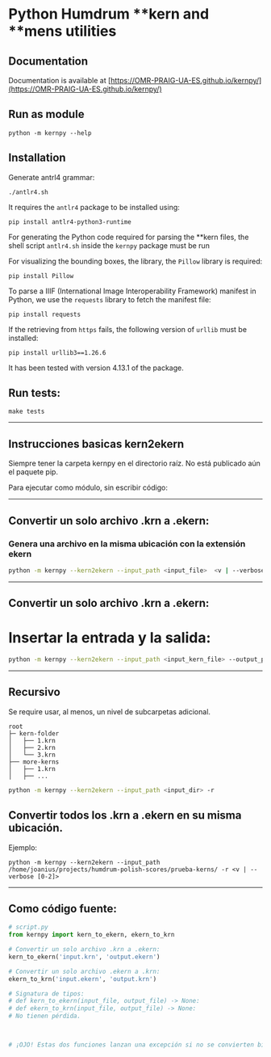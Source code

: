 # Python Humdrum **kern and **mens utilities

## Documentation
Documentation is available at [https://OMR-PRAIG-UA-ES.github.io/kernpy/](https://OMR-PRAIG-UA-ES.github.io/kernpy/)

## Run as module
```shell
python -m kernpy --help
```


## Installation

Generate antrl4 grammar:
```shell
./antlr4.sh
```


It requires the `antlr4` package to be installed using:
```shell
pip install antlr4-python3-runtime
```

For generating the Python code required for parsing the **kern files, the shell script `antlr4.sh` inside the `kernpy` package must be run

For visualizing the bounding boxes, the library, the `Pillow` library is required:
```shell
pip install Pillow
```

To parse a IIIF (International Image Interoperability Framework) manifest in Python, we use the `requests` library to fetch the manifest file:
```shell
pip install requests
```
If the retrieving from `https` fails, the following version of `urllib` must be installed:
```shell
pip install urllib3==1.26.6
```

It has been tested with version 4.13.1 of the package.


## Run tests:
```shell
make tests
```


****************************************************************************************

## Instrucciones basicas kern2ekern
Siempre tener la carpeta kernpy en el directorio raíz. No está publicado aún el paquete pip.

Para ejecutar como módulo, sin escribir código:
****************************************************************************************
## Convertir un solo archivo .krn a .ekern:
### Genera una archivo en la misma ubicación con la extensión ekern
```bash
python -m kernpy --kern2ekern --input_path <input_file>	 <v | --verbose [0-2]>
```

****************************************************************************************
## Convertir un solo archivo .krn a .ekern:
# Insertar la entrada y la salida:
```bash
python -m kernpy --kern2ekern --input_path <input_kern_file> --output_path <output_ekern_file> <v | --verbose [0-2]>
```

****************************************************************************************
## Recursivo
Se require usar, al menos, un nivel de subcarpetas adicional.

```
root
├─ kern-folder
│   ├── 1.krn
│   ├── 2.krn
│   └── 3.krn
├── more-kerns
│   ├── 1.krn
│   ├── ...
```


```bash
python -m kernpy --kern2ekern --input_path <input_dir> -r
```

## Convertir todos los .krn a .ekern en su misma ubicación. 
Ejemplo:
```
python -m kernpy --kern2ekern --input_path /home/joanius/projects/humdrum-polish-scores/prueba-kerns/ -r <v | --verbose [0-2]>
```

****************************************************************************************
## Como código fuente:

```python
# script.py
from kernpy import kern_to_ekern, ekern_to_krn

# Convertir un solo archivo .krn a .ekern:
kern_to_ekern('input.krn', 'output.ekern')

# Convertir un solo archivo .ekern a .krn:
ekern_to_krn('input.ekern', 'output.krn')

# Signatura de tipos: 
# def kern_to_ekern(input_file, output_file) -> None:
# def ekern_to_krn(input_file, output_file) -> None:
# No tienen pérdida.



# ¡OJO! Estas dos funciones lanzan una excepción si no se convierten bien. Gestionar erores con try-catch si se van a ejecutar muchos archivos en serie.
```

